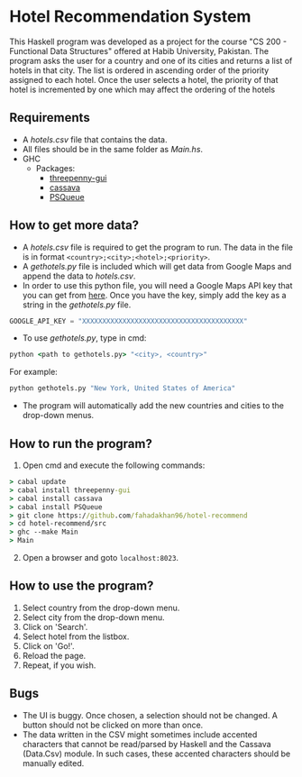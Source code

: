 # Hotel Recommendation System

This Haskell program was developed as a project for the course "CS 200 - Functional Data Structures" offered at Habib University, Pakistan. The program asks the user for a country and one of its cities and returns a list of hotels in that city. The list is ordered in ascending order of the priority assigned to each hotel. Once the user selects a hotel, the priority of that hotel is incremented by one which may affect the ordering of the hotels

## Requirements

- A *hotels.csv* file that contains the data.
- All files should be in the same folder as *Main.hs*.
- GHC
	- Packages:
		- [threepenny-gui](https://hackage.haskell.org/package/threepenny-gui)
		- [cassava](https://hackage.haskell.org/package/cassava)
		- [PSQueue](https://hackage.haskell.org/package/PSQueue)

## How to get more data?

- A *hotels.csv* file is required to get the program to run. The data in the file is in format ```<country>;<city>;<hotel>;<priority>```.
- A *gethotels.py* file is included which will get data from Google Maps and append the data to *hotels.csv*.
- In order to use this python file, you will need a Google Maps API key that you can get from [here](https://developers.google.com/maps/documentation/javascript/get-api-key). Once you have the key, simply add the key as a string in the *gethotels.py* file.
```python
GOOGLE_API_KEY = "XXXXXXXXXXXXXXXXXXXXXXXXXXXXXXXXXXXXXXXX"
```
- To use *gethotels.py*, type in cmd: 
```cmd
python <path to gethotels.py> "<city>, <country>"
```
									
For example:
```cmd
python gethotels.py "New York, United States of America"
```

- The program will automatically add the new countries and cities to the drop-down menus.

## How to run the program?

1. Open cmd and execute the following commands:
```cmd
> cabal update
> cabal install threepenny-gui
> cabal install cassava
> cabal install PSQueue
> git clone https://github.com/fahadakhan96/hotel-recommend
> cd hotel-recommend/src
> ghc --make Main
> Main
```
2. Open a browser and goto ```localhost:8023```.

## How to use the program?

1. Select country from the drop-down menu.
2. Select city from the drop-down menu.
3. Click on 'Search'.
4. Select hotel from the listbox.
5. Click on 'Go!'.
6. Reload the page.
7. Repeat, if you wish.

## Bugs

- The UI is buggy. Once chosen, a selection should not be changed. A button should not be clicked on more than once.
- The data written in the CSV might sometimes include accented characters that cannot be read/parsed by Haskell and the Cassava (Data.Csv) module. In such cases, these accented characters should be manually edited.